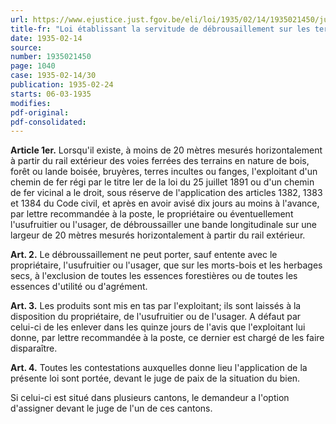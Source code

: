 ```yaml
---
url: https://www.ejustice.just.fgov.be/eli/loi/1935/02/14/1935021450/justel
title-fr: "Loi établissant la servitude de débrousaillement sur les terrains limitrophes des voies ferrées."
date: 1935-02-14
source:
number: 1935021450
page: 1040
case: 1935-02-14/30
publication: 1935-02-24
starts: 06-03-1935
modifies:
pdf-original:
pdf-consolidated:
---
```


**Article 1er.** Lorsqu'il existe, à moins de 20 mètres mesurés horizontalement à partir du rail extérieur des voies ferrées des terrains en nature de bois, forêt ou lande boisée, bruyères, terres incultes ou fanges, l'exploitant d'un chemin de fer régi par le titre Ier de la loi du 25 juillet 1891 ou d'un chemin de fer vicinal a le droit, sous réserve de l'application des articles 1382, 1383 et 1384 du Code civil, et après en avoir avisé dix jours au moins à l'avance, par lettre recommandée à la poste, le propriétaire ou éventuellement l'usufruitier ou l'usager, de débroussailler une bande longitudinale sur une largeur de 20 mètres mesurés horizontalement à partir du rail extérieur.

**Art. 2.** Le débroussaillement ne peut porter, sauf entente avec le propriétaire, l'usufruitier ou l'usager, que sur les morts-bois et les herbages secs, à l'exclusion de toutes les essences forestières ou de toutes les essences d'utilité ou d'agrément.

**Art. 3.** Les produits sont mis en tas par l'exploitant; ils sont laissés à la disposition du propriétaire, de l'usufruitier ou de l'usager. A défaut par celui-ci de les enlever dans les quinze jours de l'avis que l'exploitant lui donne, par lettre recommandée à la poste, ce dernier est chargé de les faire disparaître.

**Art. 4.** Toutes les contestations auxquelles donne lieu l'application de la présente loi sont portée, devant le juge de paix de la situation du bien.

Si celui-ci est situé dans plusieurs cantons, le demandeur a l'option d'assigner devant le juge de l'un de ces cantons.
